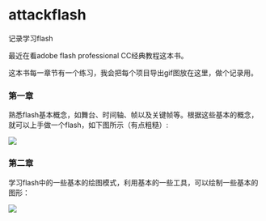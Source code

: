 # attackflash
记录学习flash

最近在看adobe flash professional CC经典教程这本书。

这本书每一章节有一个练习，我会把每个项目导出gif图放在这里，做个记录用。 


### 第一章

熟悉flash基本概念，如舞台、时间轴、帧以及关键帧等。根据这些基本的概念，就可以上手做一个flash，如下图所示（有点粗糙）:

![](http://i11.tietuku.com/e093693b2b1a143d.gif)

### 第二章

学习flash中的一些基本的绘图模式，利用基本的一些工具，可以绘制一些基本的图形：

![](http://i11.tietuku.com/3e5cffaaa27ee83d.jpg)





